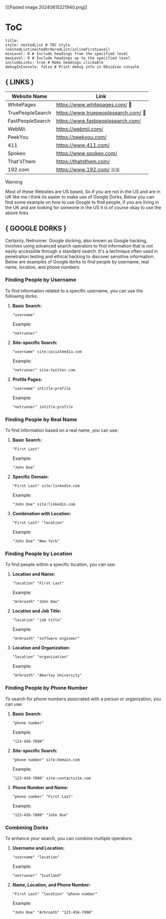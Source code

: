 ![[Pasted image 20240615221940.png]]

# ToC
```table-of-contents
title: 
style: nestedList # TOC style (nestedList|nestedOrderedList|inlineFirstLevel)
minLevel: 0 # Include headings from the specified level
maxLevel: 0 # Include headings up to the specified level
includeLinks: true # Make headings clickable
debugInConsole: false # Print debug info in Obsidian console
```


## { LINKS }

| Website Name     | Link                                 |
| ---------------- | ------------------------------------ |
| WhitePages       | https://www.whitepages.com/ 🐐       |
| TruePeopleSearch | https://www.truepeoplesearch.com/ 🐐 |
| FastPeopleSearch | https://www.fastpeoplesearch.com/    |
| WebMii           | https://webmii.com/                  |
| PeekYou          | https://peekyou.com/                 |
| 411              | https://www.411.com/                 |
| Spokeo           | https://www.spokeo.com/              |
| That'sThem       | https://thatsthem.com/               |
| 192.com          | https://www.192.com/ 🇬🇧                |

> [!warning]
> Most of these Websites are US based, So if you are not in the US and are in UK like me i think its easier to make use of Google Dorks, Below you can find some example on  how to use Google to find people,  if you are living in the UK and are looking for someone in the US it is of course okay to use the above links 

## { GOOGLE DORKS }
Certainly, Netrunner. Google dorking, also known as Google hacking, involves using advanced search operators to find information that is not easily accessible through a standard search. It's a technique often used in penetration testing and ethical hacking to discover sensitive information. Below are examples of Google dorks to find people by username, real name, location, and phone numbers.

### Finding People by Username

To find information related to a specific username, you can use the following dorks:

1. **Basic Search:**
   ```
   "username"
   ```
   Example:
   ```
   "netrunner"
   ```

2. **Site-specific Search:**
   ```
   "username" site:socialmedia.com
   ```
   Example:
   ```
   "netrunner" site:twitter.com
   ```

3. **Profile Pages:**
   ```
   "username" intitle:profile
   ```
   Example:
   ```
   "netrunner" intitle:profile
   ```

### Finding People by Real Name

To find information based on a real name, you can use:

1. **Basic Search:**
   ```
   "First Last"
   ```
   Example:
   ```
   "John Doe"
   ```

2. **Specific Domain:**
   ```
   "First Last" site:linkedin.com
   ```
   Example:
   ```
   "John Doe" site:linkedin.com
   ```

3. **Combination with Location:**
   ```
   "First Last" "location"
   ```
   Example:
   ```
   "John Doe" "New York"
   ```

### Finding People by Location

To find people within a specific location, you can use:

1. **Location and Name:**
   ```
   "location" "First Last"
   ```
   Example:
   ```
   "Arbroath" "John Doe"
   ```

2. **Location and Job Title:**
   ```
   "location" "job title"
   ```
   Example:
   ```
   "Arbroath" "software engineer"
   ```

3. **Location and Organization:**
   ```
   "location" "organization"
   ```
   Example:
   ```
   "Arbroath" "Abertay University"
   ```

### Finding People by Phone Number

To search for phone numbers associated with a person or organization, you can use:

1. **Basic Search:**
   ```
   "phone number"
   ```
   Example:
   ```
   "123-456-7890"
   ```

2. **Site-specific Search:**
   ```
   "phone number" site:domain.com
   ```
   Example:
   ```
   "123-456-7890" site:contactsite.com
   ```

3. **Phone Number and Name:**
   ```
   "phone number" "First Last"
   ```
   Example:
   ```
   "123-456-7890" "John Doe"
   ```

### Combining Dorks

To enhance your search, you can combine multiple operators:

1. **Username and Location:**
   ```
   "username" "location"
   ```
   Example:
   ```
   "netrunner" "Scotland"
   ```

2. **Name, Location, and Phone Number:**
   ```
   "First Last" "location" "phone number"
   ```
   Example:
   ```
   "John Doe" "Arbroath" "123-456-7890"
   ```
